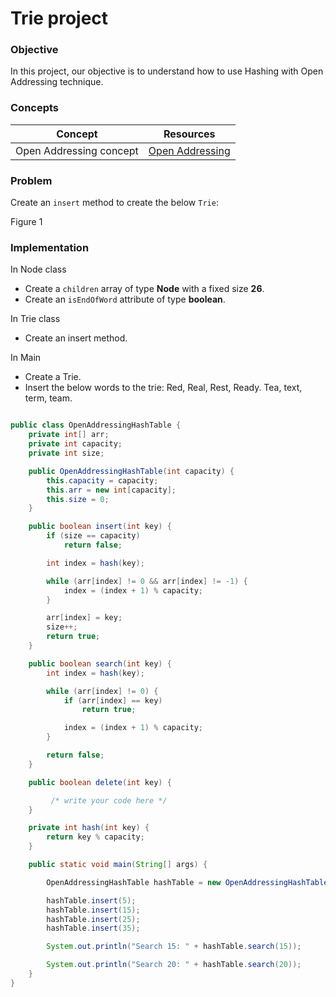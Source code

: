 # Trie project   
   
   
### Objective

In this project, our objective is to understand how to use Hashing with Open Addressing technique.


### Concepts

|Concept|	Resources|
|-------|----------|
|Open Addressing concept|[Open Addressing](https://www.scaler.com/topics/data-structures/open-addressing/)|



   
### Problem
   
   
Create an `insert` method to create the below `Trie`:   

Figure 1   

   
### Implementation   

In Node class
- Create a `children` array of type **Node** with a fixed size **26**.
- Create an `isEndOfWord` attribute of type **boolean**.



In Trie class 
- Create an insert method.

In Main
- Create a Trie.
- Insert the below words to the trie:
  Red, Real, Rest, Ready.
  Tea, text, term, team.


  




```java

public class OpenAddressingHashTable {
    private int[] arr;
    private int capacity;
    private int size;

    public OpenAddressingHashTable(int capacity) {
        this.capacity = capacity;
        this.arr = new int[capacity];
        this.size = 0;
    }

    public boolean insert(int key) {
        if (size == capacity)
            return false;

        int index = hash(key);

        while (arr[index] != 0 && arr[index] != -1) {
            index = (index + 1) % capacity;
        }

        arr[index] = key;
        size++;
        return true;
    }

    public boolean search(int key) {
        int index = hash(key);

        while (arr[index] != 0) {
            if (arr[index] == key)
                return true;

            index = (index + 1) % capacity;
        }

        return false;
    }

    public boolean delete(int key) {

         /* write your code here */
    }

    private int hash(int key) {
        return key % capacity;
    }

    public static void main(String[] args) {

        OpenAddressingHashTable hashTable = new OpenAddressingHashTable(10);

        hashTable.insert(5);
        hashTable.insert(15);
        hashTable.insert(25);
        hashTable.insert(35);

        System.out.println("Search 15: " + hashTable.search(15));

        System.out.println("Search 20: " + hashTable.search(20));
    }
}
```
